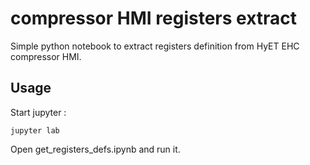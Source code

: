 # compressor HMI registers extract
Simple python notebook to extract registers definition from HyET EHC compressor HMI.

## Usage
Start jupyter :

`jupyter lab`

Open get_registers_defs.ipynb and run it.
